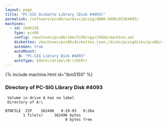 ```yaml
---
layout: page
title: "PC-SIG Diskette Library (Disk #4093)"
permalink: /software/pcx86/sw/misc/pcsig/4000-4999/DISK4093/
machines:
  - id: ibm5150
    type: pcx86
    config: /machines/pcx86/ibm/5150/cga/256kb/machine.xml
    diskettes: /machines/pcx86/diskettes.json,/disks/pcsigdisks/pcx86/diskettes.json
    autoGen: true
    autoMount:
      B: "PC-SIG Library Disk #4093"
    autoType: $date\r$time\rB:\rDIR\r
---
```


{% include machine.html id="ibm5150" %}

### Directory of PC-SIG Library Disk #4093

     Volume in drive A has no label
     Directory of A:\

    BTNFILE  ZIP    362496   9-29-93   9:26a
            1 file(s)     362496 bytes
                               0 bytes free
